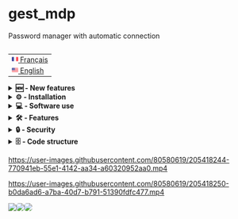 # gest_mdp
Password manager with automatic connection

<table align="right">
  <tr><td><a href="README.md"><img src="https://github.com/Th3o-D/Th3o-D/blob/main/images/fr-flag.png" height="13"> Français</a></td></tr>
  <tr><td><a href="README_en.md"><img src="https://github.com/Th3o-D/Th3o-D/blob/main/images/us-flag.png" height="13"> English</a></td></tr>
</table>

<details>
<summary><b> 🆕 - New features</b></summary><br>

### Last update 🔥

New technique for autocompletion: the software now uses an
extension for autocompletion. This extension communicates with a
local server managed by the application. The extension detects
login pages and automatically fills in the fields. The server,
in turn, communicates login information to the extension. This
new technique has the advantage of solving many problems that
were present before with Selenium, such as:
+ the need to launch the browser in a special mode from the software
+ autocompletion that only worked in the last opened tab
+ the inability to open multiple instances of the browser
+ issues with entering accented characters
+ certain sites refusing to work due to detection of a browser in robot mode
+ manual management of sites that take a long time to load with the "wait" option
+ infinite loop in case of incorrect password, causing the software to try to connect indefinitely.

With this improvement, all these problems are now a thing of the
past. The "wait" option has become unnecessary and has been removed
and replaced with the "submit" option. This option allows you
to decide on a per-site basis whether you want the extension to
automatically submit the login form or just fill in the fields.


The extension is available on the [Firefox store](https://addons.mozilla.org/en-US/firefox/addon/gest_mdp/).

### Other updates 🎉

+ Many bug fixes and stability improvements.
+ Many GUI improvements.
+ Added keyboard shortcuts.
+ Automatic generation of passwords when changing generation parameters.
+ Changed GUI from Tkinter to [CustomTkinter](https://github.com/TomSchimansky/CustomTkinter):
#### Tkinter (before) :<br>
<img src="readme_documents/old.png" width="240" height="160"><br>
#### CustomTkinter (after) :<br>
<img src="readme_documents/new.png" width="240" height="160">

</details>


<details>
<summary><b> ‍⚙️ - Installation</b></summary><br>

```bash
git clone https://github.com/Th3o-D/gest_mdp.git
cd gest_mdp
pip install -r requirements.txt
```
If you also want to take advantage of the autocompletion feature,
you need to install an extension for your browser.
To do this, go to the [Firefox store](https://addons.mozilla.org/en-US/firefox/addon/gest_mdp/).

This extension is currently only available for Firefox, please
let me know if you would like me to make it available for
Chrome or any other browser.

#### Additional Operations for Linux
```bash
sudo apt install python3-tk
sudo apt install xclip
sudo apt install wmctrl
```

These operations may be necessary on Linux. The first line is to
install `Tkinter` in case the installation with pip fails.
The second line is to install `xclip`, which is used to copy
passwords to the clipboard. The last line is to install `wmctrl`,
which is used to view the names of open windows.
This feature is used for the retrieval of two-factor authentication
codes, it checks if Authy is open. If you do not plan to use this
feature, you can ignore this operation. Please note that I
only tested `wmctrl` on Gnome, it may not work on other desktop
environments.

</details>

<details>
<summary><b> 💻 - Software use</b></summary><br>

### Linux
+ <ins>Option 1 :</ins> Directly launch the program from a terminal :
`python3 /path/to/gest_mdp/main.py`


+ <ins>Option 2 :</ins> Add the execution rights to `main.py`, then create a keyboard shortcut containing the
command `/path/to/gest_mdp/main.py`


+ <ins>Option 3 :</ins> Use the `gest.desktop` file provided in the `additional_resources/` folder.
You must give execution rights to the files `gest.desktop` and `main.py`. Then you have to modify the
paths in the `gest.desktop` file so that they correspond to your installation. Finally, you have to copy the file
in the `~/.local/share/applications/` folder. This solution will make the application available in the list of your
applications.

### Windows
+ <ins>Option 1 :</ins> Directly launch the program from a terminal :
`python C:\path\to\gest_mdp\main.py`


+ <ins>Option 2 :</ins> Use the `gest.bat` file provided in the `additional_resources/` folder.
You have to modify the paths in the `gest.bat` file so that they correspond
to your installation. You can then either use this file directly,
either create a shortcut to this file, which will allow you to define a
icon. An image in the right format, `logo.ico` is also available in the folder
`additional_resources/`.

</details>

<details>
<summary><b> 🛠 - Features</b></summary><br>

### Add a password

You can store new passwords by clicking on the `Nouveau` button
or in `Options > Données > Nouveau compte`. Only the name of the account
and the password are compulsory.

+ The checkbox `Lien` correspond to the connection page for which you wish to
set up the automatic connection for this account (include the whole link with https://).

+ The checkbox `prio` allows you to define a priority for automatic connection
(e.g. if you have several Amazon accounts).

+ The checkbox `submit` allows you to decide whether you want the extension to
automatically submit the login form or just fill in the fields.

+ The checkbox `2FA` indicates that this account has a two factor authentification.

+ The checkboxes below the password field correspond to the characters
to include or not in the password.

+ The checkbox `no 0OIl` avoids similar characters (eg 0 and O).

If you don't want a random password,
it is possible to seize it manually.

If the generated password is not satisfactory, you can click on the `Générer` button
to generate a new one.

### Modify a password
To modify a password, click the pencil-shaped button next to the account you
want to modify. The modification follows the same rules as adding.

### Delete a password
To delete a password, click the bin button next to the account you want to delete.

### Generate a password without saving it
If you want to generate a password without saving it, go to
`Options > Générer`. Password generation parameters are
the same as for the addition of a password.

### Automatic connection
Don't forget to install the [extension](https://addons.mozilla.org/en-US/firefox/addon/gest_mdp/)
if you want to use autocompletion.

You can open a website by clicking on the globe
shaped button next to the account you want to open. Automatic
login will only work for websites for which you have specified a
login link.

You can temporarily disable automatic login by
unchecking the `autoconnexion` box. This will turn off the local
server managed by the application.

N'oubliez pas d'installer [l'extension](https://addons.mozilla.org/en-US/firefox/addon/gest_mdp/)
si vous souhaitez utiliser la connexion automatique.

Vous pouvez ouvrir un site internet en cliquant sur le bouton en forme de globe
à côté du compte que vous souhaitez ouvrir. La connexion automatique fonctionnera
uniquement pour les sites pour lesquels vous avez spécifié un lien de connexion.

Vous pouvez désactiver temporairement la connexion automatique en décochant la case 
`autoconnexion`. Cela aura pour effet d'éteindre le serveur local géré par l'application.

### Two factor authentification
If you have activated the double authentication for an account, the application
will try to open Authy, type the account name and recover the code, to enter it
in your browser thereafter. You must therefore have Authy installed and configured
on your computer. In addition, the name of the desired account must be the same
name in Authy. You can modify the function `get_authy_code` in `double_auth.py`
to use another double authentication application (very little code is to be modified).

### Preferences
You can change preferences from `Options > Profil > Modifier Préférences`.
In addition to specifying your browser's profile folder, you can decide whether to enable automatic login by default, whether to include certain character
types in generated passwords by default, and more.

### Change user password
You can change your password from `Options > Profil > Sécurité > Modifier le mot de passe utilisateur`.

### Change encryption key
You can encrypt your data with a new encryption key from `Options > Profil > Sécurité > Changer de clé de chiffrement`.
This operation can be time consuming as it requires all data to be rewritten
(decryption with old encryption key, encryption with new key).
Expect a wait of a few seconds for a hundred accounts.

### Delete all data
You can delete all data from `Options > Profil > Sécurité > Supprimer toutes les données`.

### Copy password or username
You can copy a password or username to the clipboard by clicking the
clipboard-shaped button next to the account.

### See a password
You can see a password by clicking the eye button next to the password.

### Find an account
To search for an account, type the name of the account you are looking for
in the search bar.

### Export data
All your data is stored in the `.data/` folder in the application's directory.
You can export it by copying this folder.
In this folder, the `master_password.txt`, `salt.txt`, `store.txt` and `preferences.txt`
files contain your encrypted encryption key, salt, encrypted data and preferences respectively.

You can even synchronize your data on several devices, for this you must have installed
the application on all the devices you want to synchronize.
As for data, you can synchronize the `.data/` folder on a storage service between your different devices.

You can also retrieve your plain data in JSON format from
`Options > Données > Exporter les données`. Please note that the file produced will
contain all your <b>unencrypted</b> data.

### Import data
You can import data from `Options > Données > Importer des données`.
The file must be in JSON format and must have been produced by the application,
if the data is not in the correct format, the application ignores the file.

If an account with the same name already exists, the application lets you choose
to overwrite the existing version, ignore the version being imported, or rename
the version being imported. If you choose one of the first two options, you have
the option of applying the same choice for all the other accounts that follow.
If during the import you open another window of the application, press `Annuler`
or close the dialog box, the import in its entirety will be cancelled.

### Persistent connection
Under Linux, the connection to the software will be persistent, you will not need
to reconnect each time you launch the application, but only at the first launch
after a restart of the computer. You can still choose to lock the application by
logging out from `Options > Se déconnecter`.

</details>

<details><summary><b> 🔒 - Security</b></summary><br>

Data security follows the same principles as many other similar software. We derive
the user's password (with a salt) with a time-consuming function
(PBKDF2-HMAC-SHA256 with 1M iterations) to obtain an encryption key, a "derived" key.
(See [official recommendation](https://cryptography.io/en/latest/fernet/#using-passwords-with-fernet)
of the `cryptography` module).

This key could be directly used to encrypt the data, but this would have the
consequence of having to decrypt and re-encrypt all the data each time the user
changes his password. To avoid this, we use as encryption key a random key
generated by the `cryptography` module and we encrypt it with the "derived" key.

Security related functions are implemented in the [security.py](./security.py) file.

The power of computers is bound to increase in the coming years, so the password
derivation function might need to be changed. Here are different approaches that
could be used in the future if it becomes necessary:
+ PBKDF2-HMAC with SHA512 instead of SHA256
+ Increasing the number of iterations
+ Using a different derivation function (scrypt, argon2, bcrypt, etc.) depending
on which will be deemed most secure at the time
</details>

<details>
<summary><b> 🗄️ - Code structure</b></summary><br>

. \
├── 📄 [LICENSE](./LICENSE) \
├── 📄 [README.md](./README.md) \
├── 📄 [README_en.md](./README_en.md) \
├── 📄 [main.py](./main.py) \
├── 📄 [gest.py](./gest.py) \
├── 📄 [control.py](./control.py) \
├── 📄 [double_auth.py](./double_auth.py) \
├── 📄 [fonctions.py](./fonctions.py) \
├── 📄 [requirements.txt](./requirements.txt) \
├── 📄 [scroll.py](./scroll.py) \
├── 📄 [security.py](./security.py) \
├── 📄 [server.py](./server.py) \
├── 📁 [.data](./.data) \
│&nbsp;&nbsp;&nbsp;&nbsp;&nbsp;&nbsp;&nbsp;&nbsp;├── 📄 [master_password.txt](./.data/master_password.txt) \
│&nbsp;&nbsp;&nbsp;&nbsp;&nbsp;&nbsp;&nbsp;&nbsp;├── 📄 [preferences.txt](./.data/preferences.txt) \
│&nbsp;&nbsp;&nbsp;&nbsp;&nbsp;&nbsp;&nbsp;&nbsp;├── 📄 [salt.txt](./.data/salt.txt) \
│&nbsp;&nbsp;&nbsp;&nbsp;&nbsp;&nbsp;&nbsp;&nbsp;└── 📄 [store.txt](./.data/store.txt) \
├── 📁 [additional_resources](./additional_resources) \
│&nbsp;&nbsp;&nbsp;&nbsp;&nbsp;&nbsp;&nbsp;&nbsp;├── 📄 [gest.bat](./additional_resources/gest.bat) \
│&nbsp;&nbsp;&nbsp;&nbsp;&nbsp;&nbsp;&nbsp;&nbsp;└── 📄 [gest.desktop](./additional_resources/gest.desktop) \
│&nbsp;&nbsp;&nbsp;&nbsp;&nbsp;&nbsp;&nbsp;&nbsp;└── 📄 [logo.ico](./additional_resources/logo.ico) \
└── 📁 [images](./images) \
&nbsp;&nbsp;&nbsp;&nbsp;&nbsp;&nbsp;&nbsp;&nbsp;&nbsp;&nbsp;&nbsp;&nbsp;├── 📄 [arial.ttf](./images/arial.ttf) \
&nbsp;&nbsp;&nbsp;&nbsp;&nbsp;&nbsp;&nbsp;&nbsp;&nbsp;&nbsp;&nbsp;&nbsp;├── 📄 [copier.png](./images/copier.png) \
&nbsp;&nbsp;&nbsp;&nbsp;&nbsp;&nbsp;&nbsp;&nbsp;&nbsp;&nbsp;&nbsp;&nbsp;├── 📄 [copier_disabled.png](./images/copier_disabled.png) \
&nbsp;&nbsp;&nbsp;&nbsp;&nbsp;&nbsp;&nbsp;&nbsp;&nbsp;&nbsp;&nbsp;&nbsp;├── 📄 [crayon.png](./images/crayon.png) \
&nbsp;&nbsp;&nbsp;&nbsp;&nbsp;&nbsp;&nbsp;&nbsp;&nbsp;&nbsp;&nbsp;&nbsp;├── 📄 [oeil.png](./images/oeil.png) \
&nbsp;&nbsp;&nbsp;&nbsp;&nbsp;&nbsp;&nbsp;&nbsp;&nbsp;&nbsp;&nbsp;&nbsp;├── 📄 [oeil_a.png](./images/oeil_a.png) \
&nbsp;&nbsp;&nbsp;&nbsp;&nbsp;&nbsp;&nbsp;&nbsp;&nbsp;&nbsp;&nbsp;&nbsp;├── 📄 [oeil_disabled.png](./images/oeil_disabled.png) \
&nbsp;&nbsp;&nbsp;&nbsp;&nbsp;&nbsp;&nbsp;&nbsp;&nbsp;&nbsp;&nbsp;&nbsp;├── 📄 [poubelle.png](./images/poubelle.png) \
&nbsp;&nbsp;&nbsp;&nbsp;&nbsp;&nbsp;&nbsp;&nbsp;&nbsp;&nbsp;&nbsp;&nbsp;├── 📄 [web.png](./images/web.png) \
&nbsp;&nbsp;&nbsp;&nbsp;&nbsp;&nbsp;&nbsp;&nbsp;&nbsp;&nbsp;&nbsp;&nbsp;└── 📄 [web_disabled.png](./images/web_disabled.png)

</details>


https://user-images.githubusercontent.com/80580619/205418244-770941eb-55e1-4142-aa34-a60320952aa0.mp4

https://user-images.githubusercontent.com/80580619/205418250-b0da6ad6-a7ba-40d7-b791-51390fdfc477.mp4


<div align="right" style="display: flex">
    <img src="https://visitor-badge.glitch.me/badge?page_id=Th3o-D/gest_mdp&left_color=gray&right_color=blue" height="20"/>
    <a href="https://github.com/Th3o-D" alt="https://github.com/Th3o-D"><img height="20" style="border-radius: 5px" src="https://img.shields.io/static/v1?style=for-the-badge&label=CREATED%20BY&message=Th3o-D&color=1182c2"></a>
    <a href="LICENSE" alt="license"><img style="border-radius: 5px" height="20" src="https://img.shields.io/static/v1?style=for-the-badge&label=LICENSE&message=GNU+GPL+V3&color=1182c2"></a>
</div>

